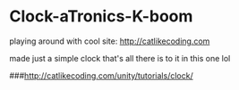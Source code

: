Clock-aTronics-K-boom
=====================

playing around with cool site: http://catlikecoding.com

made just a simple clock that's all there is to it in this one lol

###http://catlikecoding.com/unity/tutorials/clock/

